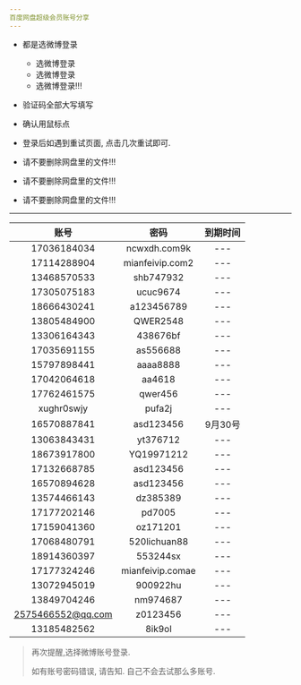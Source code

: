 ```yaml
---
百度网盘超级会员账号分享
---
```


- 都是选微博登录
    - 选微博登录
    - 选微博登录
    - 选微博登录!!!
- 验证码全部大写填写
- 确认用鼠标点
- 登录后如遇到重试页面, 点击几次重试即可.

- 请不要删除网盘里的文件!!!
- 请不要删除网盘里的文件!!!
- 请不要删除网盘里的文件!!!

------



|       账号        |       密码       | 到期时间 |
| :---------------: | :--------------: | :------: |
| 17036184034 | ncwxdh.com9k | --- |
| 17114288904 | mianfeivip.com2 | --- |
| 13468570533 | shb747932 | --- |
| 17305075183 | ucuc9674 | --- |
| 18666430241 | a123456789 | --- |
| 13805484900 | QWER2548 | --- |
| 13306164343 | 438676bf | --- |
| 17035691155 | as556688 | --- |
| 15797898441 | aaaa8888 | --- |
| 17042064618 | aa4618 | --- |
|  17762461575  |   qwer456    |   ---    |
|    xughr0swjy     |      pufa2j      |   ---    |
|    16570887841    |    asd123456     | 9月30号  |
|    13063843431    |     yt376712     |   ---    |
|    18673917800    |    YQ19971212    |   ---    |
|    17132668785    |    asd123456     |   ---    |
|    16570894628    |    asd123456     |   ---    |
|    13574466143    |     dz385389     |   ---    |
|    17177202146    |      pd7005      |   ---    |
|    17159041360    |     oz171201     |   ---    |
|    17068480791    |   520lichuan88   |   ---    |
|    18914360397    |     553244sx     |   ---    |
|    17177324246    | mianfeivip.comae |   ---    |
|    13072945019    |     900922hu     |   ---    |
|    13849704246    |     nm974687     |   ---    |
| 2575466552@qq.com |     z0123456     |   ---    |
|    13185482562    |      8ik9ol      |   ---    |


>  再次提醒,选择微博账号登录.
>
>  如有账号密码错误, 请告知. 自己不会去试那么多账号.